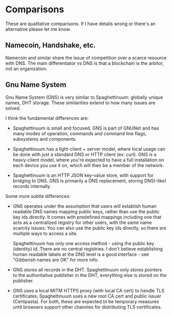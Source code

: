 # Comparisons

These are qualitative comparisons. If I have details wrong or there's an alternative please let me know.

## Namecoin, Handshake, etc.

Namecoin and similar share the issue of competition over a scarce resource with DNS. The main differentiator vs DNS is that a blockchain is the arbitor, not an organization.

## Gnu Name System

Gnu Name System (GNS) is very similar to Spaghettinuum: globally unique names, DHT storage. These similarities extend to how many issues are solved.

I think the fundamental differences are:

- Spaghettinuum is small and focused. GNS is part of GNUNet and has many modes of operation, commands and command line flags, subsystems and components.

- Spaghettinuum has a light-client + server model, where local usage can be done with just a standard DNS or HTTP client (ex: curl). GNS is a heavy-client model, where you're expected to have a full installation on each device you use it on, which will then be a member of the network.

- Spaghettinuum is an HTTP JSON key-value store, with support for bridging to DNS. GNS is primarily a DNS replacement, storing DNS(-like) records internally.

Some more subtle differences:

- GNS operates under the assumption that users will establish human readable DNS names mapping public keys, rather than use the public key ids directly. It comes with predefined mappings including one that acts as a centralized registry for other users, with the same name scarcity issues. You can also use the public key ids directly, so there are multiple ways to access a site.

  Spaghettinuum has only one access method - using the public key (identity) id. There are no central registries. I don't believe establishing human readable labels at the DNS level is a good interface - see "Gibberish names are OK" for more info.

- GNS stores all records in the DHT. Spaghettinuum only stores pointers to the authoritative publisher in the DHT, everything else is stored on the publisher.

- GNS uses a local MITM HTTPS proxy (with local CA cert) to handle TLS certificates, Spaghettinuum uses a new root CA cert and public issuer (Certipasta). For both, these are expected to be temporary measures until browsers support other channles for distributing TLS certificates.
